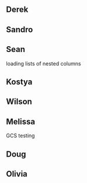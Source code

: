 ## Derek
## Sandro
## Sean

loading lists of nested columns

## Kostya
## Wilson
## Melissa

GCS testing

## Doug
## Olivia
